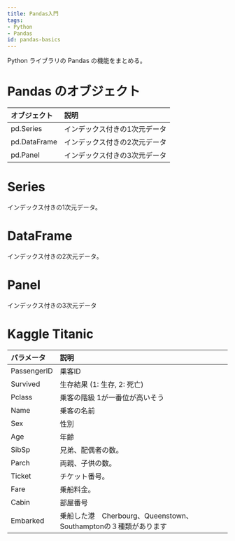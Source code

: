 ```yaml
---
title: Pandas入門
tags:
- Python
- Pandas
id: pandas-basics
---
```


Python ライブラリの Pandas の機能をまとめる。

# Pandas のオブジェクト

|オブジェクト|説明|
|:---|:---|
|pd.Series|インデックス付きの1次元データ|
|pd.DataFrame|インデックス付きの2次元データ|
|pd.Panel|インデックス付きの3次元データ|

# Series

インデックス付きの1次元データ。

# DataFrame

インデックス付きの2次元データ。

# Panel

インデックス付きの3次元データ

# Kaggle Titanic

|パラメータ|説明|
|:---|:---|
|PassengerID|乗客ID|
|Survived|生存結果 (1: 生存, 2: 死亡)|
|Pclass|乗客の階級 1が一番位が高いそう|
|Name|乗客の名前|
|Sex|性別|
|Age|年齢|
|SibSp|兄弟、配偶者の数。|
|Parch|両親、子供の数。|
|Ticket|チケット番号。|
|Fare|乗船料金。|
|Cabin|部屋番号|
|Embarked|乗船した港　Cherbourg、Queenstown、Southamptonの３種類があります|
